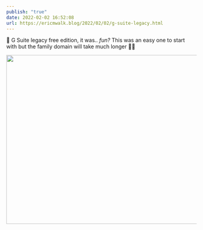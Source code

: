 ```yaml
---
publish: "true"
date: 2022-02-02 16:52:08
url: https://ericmwalk.blog/2022/02/02/g-suite-legacy.html
---
```


👋 G Suite legacy free edition, it was.. *fun?*  This was an easy one to start with but the family domain will take much longer 🤦‍♂️


<img src="uploads/2022/ac2bfe5fb5.png" width="600" height="448" alt="" />